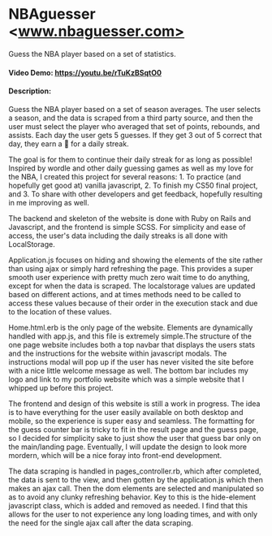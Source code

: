 # NBAguesser <www.nbaguesser.com>

Guess the NBA player based on a set of statistics.

#### Video Demo:  <https://youtu.be/rTuKzBSqtO0>

#### Description:

Guess the NBA player based on a set of season averages. The user selects a season, and the data is scraped from a third party source, and then the user must select the player who averaged that set of points, rebounds, and assists. Each day the user gets 5 guesses. If they get 3 out of 5 correct that day, they earn a :basketball: for a daily streak.

The goal is for them to continue their daily streak for as long as possible! Inspired by wordle and other daily guessing games as well as my love for the NBA, I created this project for several reasons: 1. To practice (and hopefully get good at) vanilla javascript, 2. To finish my CS50 final project, and 3. To share with other developers and get feedback, hopefully resulting in me improving as well.

The backend and skeleton of the website is done with Ruby on Rails and Javascript, and the frontend is simple SCSS. For simplicity and ease of access, the user's data including the daily streaks is all done with LocalStorage.

Application.js focuses on hiding and showing the elements of the site rather than using ajax or simply hard refreshing the page. This provides a super smooth user experience with pretty much zero wait time to do anything, except for when the data is scraped. The localstorage values are updated based on different actions, and at times methods need to be called to access these values because of their order in the execution stack and due to the location of these values.

Home.html.erb is the only page of the website. Elements are dynamically handled with app.js, and this file is extremely simple.The structure of the one page website includes both a top navbar that displays the users stats and the instructions for the website within javascript modals. The instructions modal will pop up if the user has never visited the site before with a nice little welcome message as well. The bottom bar includes my logo and link to my portfolio website which was a simple website that I whipped up before this project.

The frontend and design of this website is still a work in progress. The idea is to have everything for the user easily available on both desktop and mobile, so the experience is super easy and seamless. The formatting for the guess counter bar is tricky to fit in the result page and the guess page, so I decided for simplicity sake to just show the user that guess bar only on the main/landing page. Eventually, I will update the design to look more mordern, which will be a nice foray into front-end development.

The data scraping is handled in pages_controller.rb, which after completed, the data is sent to the view, and then gotten by the application.js which then makes an ajax call. Then the dom elements are selected and manipulated so as to avoid any clunky refreshing behavior. Key to this is the hide-element javascript class, which is added and removed as needed. I find that this allows for the user to not experience any long loading times, and with only the need for the single ajax call after the data scraping.

